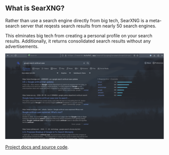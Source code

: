 ## What is SearXNG?

Rather than use a search engine directly from big tech, SearXNG is a meta-search server that reqests search results from nearly 50 search engines.

This elminates big tech from creating a personal profile on your search results. Additionally, it returns consolidated search results without any advertisements.

![SearXNG](../Images/SearXNG.png)

[Project docs and source code](https://docs.searxng.org/).


